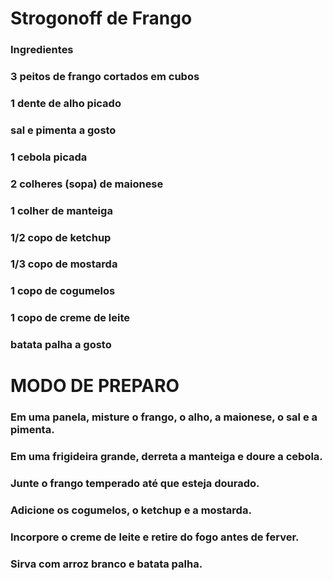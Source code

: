 # Strogonoff de Frango

### Ingredientes

### 3 peitos de frango cortados em cubos
### 1 dente de alho picado
### sal e pimenta a gosto
### 1 cebola picada
### 2 colheres (sopa) de maionese
### 1 colher de manteiga
### 1/2 copo de ketchup
### 1/3 copo de mostarda
### 1 copo de cogumelos
### 1 copo de creme de leite
### batata palha a gosto

# MODO DE PREPARO
### Em uma panela, misture o frango, o alho, a maionese, o sal e a pimenta.

### Em uma frigideira grande, derreta a manteiga e doure a cebola.

### Junte o frango temperado até que esteja dourado.

### Adicione os cogumelos, o ketchup e a mostarda.

### Incorpore o creme de leite e retire do fogo antes de ferver.

### Sirva com arroz branco e batata palha.
